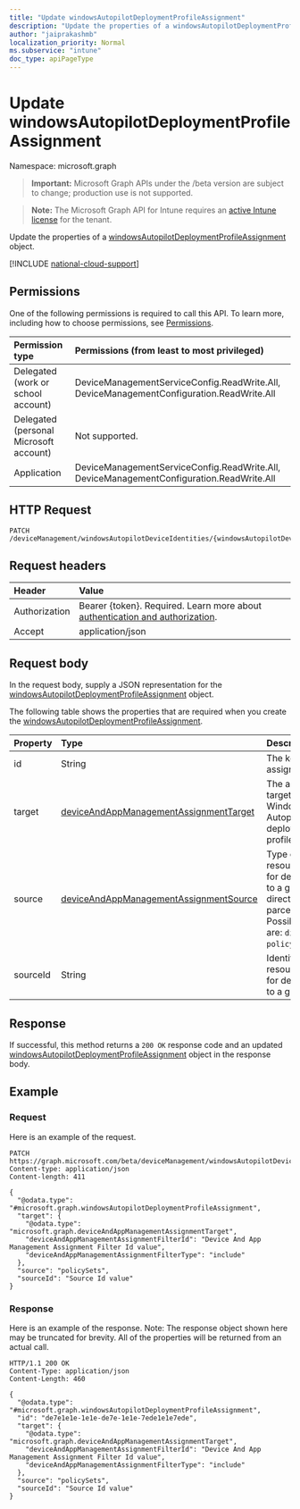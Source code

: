 ```yaml
---
title: "Update windowsAutopilotDeploymentProfileAssignment"
description: "Update the properties of a windowsAutopilotDeploymentProfileAssignment object."
author: "jaiprakashmb"
localization_priority: Normal
ms.subservice: "intune"
doc_type: apiPageType
---
```


# Update windowsAutopilotDeploymentProfileAssignment

Namespace: microsoft.graph

> **Important:** Microsoft Graph APIs under the /beta version are subject to change; production use is not supported.

> **Note:** The Microsoft Graph API for Intune requires an [active Intune license](https://go.microsoft.com/fwlink/?linkid=839381) for the tenant.

Update the properties of a [windowsAutopilotDeploymentProfileAssignment](../resources/intune-enrollment-windowsautopilotdeploymentprofileassignment.md) object.

[!INCLUDE [national-cloud-support](../../includes/all-clouds.md)]

## Permissions
One of the following permissions is required to call this API. To learn more, including how to choose permissions, see [Permissions](/graph/permissions-reference).

|Permission type|Permissions (from least to most privileged)|
|:---|:---|
|Delegated (work or school account)|DeviceManagementServiceConfig.ReadWrite.All, DeviceManagementConfiguration.ReadWrite.All|
|Delegated (personal Microsoft account)|Not supported.|
|Application|DeviceManagementServiceConfig.ReadWrite.All, DeviceManagementConfiguration.ReadWrite.All|

## HTTP Request
<!-- {
  "blockType": "ignored"
}
-->
``` http
PATCH /deviceManagement/windowsAutopilotDeviceIdentities/{windowsAutopilotDeviceIdentityId}/deploymentProfile/assignments/{windowsAutopilotDeploymentProfileAssignmentId}
```

## Request headers
|Header|Value|
|:---|:---|
|Authorization|Bearer {token}. Required. Learn more about [authentication and authorization](/graph/auth/auth-concepts).|
|Accept|application/json|

## Request body
In the request body, supply a JSON representation for the [windowsAutopilotDeploymentProfileAssignment](../resources/intune-enrollment-windowsautopilotdeploymentprofileassignment.md) object.

The following table shows the properties that are required when you create the [windowsAutopilotDeploymentProfileAssignment](../resources/intune-enrollment-windowsautopilotdeploymentprofileassignment.md).

|Property|Type|Description|
|:---|:---|:---|
|id|String|The key of the assignment.|
|target|[deviceAndAppManagementAssignmentTarget](../resources/intune-shared-deviceandappmanagementassignmenttarget.md)|The assignment target for the Windows Autopilot deployment profile.|
|source|[deviceAndAppManagementAssignmentSource](../resources/intune-shared-deviceandappmanagementassignmentsource.md)|Type of resource used for deployment to a group, direct or parcel/policySet. Possible values are: `direct`, `policySets`.|
|sourceId|String|Identifier for resource used for deployment to a group|



## Response
If successful, this method returns a `200 OK` response code and an updated [windowsAutopilotDeploymentProfileAssignment](../resources/intune-enrollment-windowsautopilotdeploymentprofileassignment.md) object in the response body.

## Example

### Request
Here is an example of the request.
``` http
PATCH https://graph.microsoft.com/beta/deviceManagement/windowsAutopilotDeviceIdentities/{windowsAutopilotDeviceIdentityId}/deploymentProfile/assignments/{windowsAutopilotDeploymentProfileAssignmentId}
Content-type: application/json
Content-length: 411

{
  "@odata.type": "#microsoft.graph.windowsAutopilotDeploymentProfileAssignment",
  "target": {
    "@odata.type": "microsoft.graph.deviceAndAppManagementAssignmentTarget",
    "deviceAndAppManagementAssignmentFilterId": "Device And App Management Assignment Filter Id value",
    "deviceAndAppManagementAssignmentFilterType": "include"
  },
  "source": "policySets",
  "sourceId": "Source Id value"
}
```

### Response
Here is an example of the response. Note: The response object shown here may be truncated for brevity. All of the properties will be returned from an actual call.
``` http
HTTP/1.1 200 OK
Content-Type: application/json
Content-Length: 460

{
  "@odata.type": "#microsoft.graph.windowsAutopilotDeploymentProfileAssignment",
  "id": "de7e1e1e-1e1e-de7e-1e1e-7ede1e1e7ede",
  "target": {
    "@odata.type": "microsoft.graph.deviceAndAppManagementAssignmentTarget",
    "deviceAndAppManagementAssignmentFilterId": "Device And App Management Assignment Filter Id value",
    "deviceAndAppManagementAssignmentFilterType": "include"
  },
  "source": "policySets",
  "sourceId": "Source Id value"
}
```
